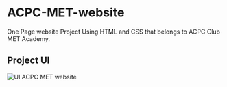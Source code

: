 # ACPC-MET-website
One Page website Project Using HTML and CSS that belongs to ACPC Club MET Academy.

## Project UI
![UI ACPC MET website](https://user-images.githubusercontent.com/61251658/102435616-9ac99c80-401f-11eb-957a-77c6c74f0b82.png)
